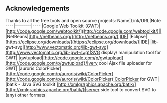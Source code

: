 ## Acknowledgements
Thanks to all the free tools and open source projects:
Name|Link/URL|Note
----|--------|----
|Google Web Toolkit (GWT)|[http://code.google.com/webtoolkit/](http://code.google.com/webtoolkit/)||
|NetBeans|[http://netbeans.org/](http://netbeans.org/)|IDE|
|Eclipse|[https://eclipse.org/downloads/](https://eclipse.org/downloads/)|IDE|
|lib-gwt-svg|[http://www.vectomatic.org/lib-gwt-svg](http://www.vectomatic.org/lib-gwt-svg)|SVG display/ manipulation tool for GWT|
|gwtupload|[http://code.google.com/p/gwtupload](http://code.google.com/p/gwtupload)/|very cool Ajax file uploader for GWT|
|auroris ColorPicker|[http://code.google.com/p/auroris/wiki/ColorPicker](http://code.google.com/p/auroris/wiki/ColorPicker)|ColorPicker for GWT|
|batik - Java SVG toolkit|[http://xmlgraphics.apache.org/batik/](http://xmlgraphics.apache.org/batik/)|server side tool to convert SVG to (any) other formats|
